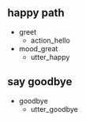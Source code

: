 ## happy path
* greet
  - action_hello
* mood_great
  - utter_happy

## say goodbye
* goodbye
  - utter_goodbye
